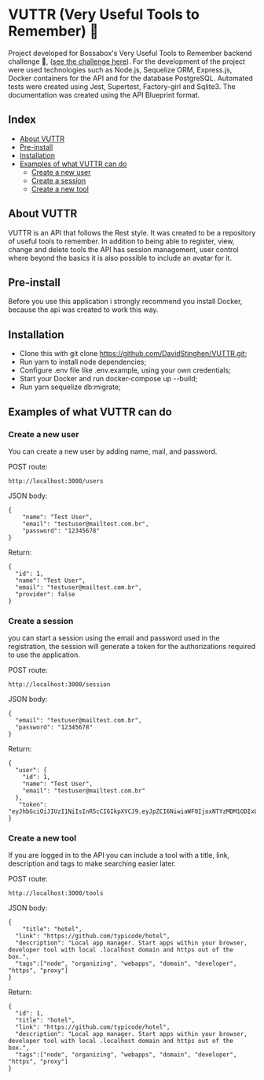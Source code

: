 # VUTTR (Very Useful Tools to Remember) :bat:

Project developed for Bossabox's Very Useful Tools to Remember backend challenge :bat:, ([see the challenge here](https://www.notion.so/Back-end-0b2c45f1a00e4a849eefe3b1d57f23c6)). For the development of the project were used technologies such as Node.js, Sequelize ORM, Express.js, Docker containers for the API and for the database PostgreSQL. Automated tests were created using Jest, Supertest, Factory-girl and Sqlite3. The documentation was created using the API Blueprint format.

## Index

- [About VUTTR](#about-vuttr)
- [Pre-install](#pre-install)
- [Installation](#installation)
- [Examples of what VUTTR can do](#examples-of-what-vuttr-can-do)
  - [Create a new user](#create-a-new-user)
  - [Create a session](#create-a-session)
  - [Create a new tool](#create-a-new-tool)

## About VUTTR

VUTTR is an API that follows the Rest style. It was created to be a repository of useful tools to remember. In addition to being able to register, view, change and delete tools the API has session management, user control where beyond the basics it is also possible to include an avatar for it.

## Pre-install

Before you use this application i strongly recommend you install Docker, because the api was created to work this way.

## Installation

- Clone this with git clone https://github.com/DavidStinghen/VUTTR.git;
- Run yarn to install node dependencies;
- Configure .env file like .env.example, using your own credentials;
- Start your Docker and run docker-compose up --build;
- Run yarn sequelize db:migrate;

## Examples of what VUTTR can do

### Create a new user

You can create a new user by adding name, mail, and password.

POST route:
```
http://localhost:3000/users
```

JSON body:
```
{
	"name": "Test User",
	"email": "testuser@mailtest.com.br",
	"password": "12345678"
}
```

Return:
```
{
  "id": 1,
  "name": "Test User",
  "email": "testuser@mailtest.com.br",
  "provider": false
}
```

### Create a session

you can start a session using the email and password used in the registration, the session will generate a token for the authorizations required to use the application.

POST route:
```
http://localhost:3000/session
```

JSON body:
```
{
  "email": "testuser@mailtest.com.br",
  "password": "12345678"
}
```

Return:
```
{
  "user": {
    "id": 1,
    "name": "Test User",
    "email": "testuser@mailtest.com.br"
  },
   "token":   "eyJhbGciOiJIUzI1NiIsInR5cCI6IkpXVCJ9.eyJpZCI6NiwiaWF0IjoxNTYzMDM1ODIxLCJleHAiOjE1NjM2NDA2MjF9.lInf1Rw68CKgFhNRCt7FduULdsTTkb8JmPsm_iEfG_8"
}
```

### Create a new tool

If you are logged in to the API you can include a tool with a title, link, description and tags to make searching easier later.

POST route:
```
http://localhost:3000/tools
```

JSON body:
```
{
	"title": "hotel",
  "link": "https://github.com/typicode/hotel",
  "description": "Local app manager. Start apps within your browser, developer tool with local .localhost domain and https out of the box.",
  "tags":["node", "organizing", "webapps", "domain", "developer", "https", "proxy"]
}
```

Return:
```
{
  "id": 1,
  "title": "hotel",
  "link": "https://github.com/typicode/hotel",
  "description": "Local app manager. Start apps within your browser, developer tool with local .localhost domain and https out of the box.",
  "tags":["node", "organizing", "webapps", "domain", "developer", "https", "proxy"]
}
```

